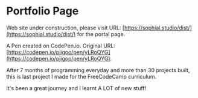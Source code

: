 # Portfolio Page
Web site under construction, please visit URL: [https://sophial.studio/dist/](https://sophial.studio/dist/) for the portal page.


A Pen created on CodePen.io. Original URL: [https://codepen.io/piigoo/pen/yLRoQYG](https://codepen.io/piigoo/pen/yLRoQYG).

After 7 months of programming everyday and more than 30 projects built, this is last project I made for the FreeCodeCamp curriculum. 

It's been a great journey and I learnt A LOT of new stuff!

